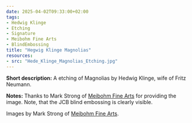 ```yaml
---
date: 2025-04-02T09:33:00+02:00
tags:
- Hedwig Klinge
- Etching
- Signature
- Meibohm Fine Arts
- BlindEmbossing
title: "Hegwig Klinge Magnolias"
resources:
- src: "Hede_Klinge_Magnolias_Etching.jpg"
---
```


**Short description:** A etching of Magnolias by Hedwig Klinge, wife of Fritz Neumann.

**Notes:** Thanks to Mark Strong of [Meibohm Fine Arts](http://meibohmfinearts.com/) for providing the image. Note, that the JCB blind embossing is clearly visible.

Images by Mark Strong of [Meibohm Fine Arts](http://meibohmfinearts.com/).
